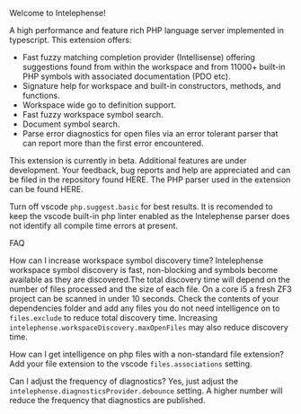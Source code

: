 
Welcome to Intelephense! 

A high performance and feature rich PHP language server implemented in typescript. This extension offers:

* Fast fuzzy matching completion provider (Intellisense) offering suggestions found from within the workspace and from 11000+ built-in PHP symbols with associated documentation (PDO etc).
* Signature help for workspace and built-in constructors, methods, and functions.
* Workspace wide go to definition support.
* Fast fuzzy workspace symbol search.
* Document symbol search.
* Parse error diagnostics for open files via an error tolerant parser that can report more than the first error encountered.

This extension is currently in beta. Additional features are under development. Your feedback, bug reports and help are appreciated and can be filed in the repository found HERE. The PHP parser used in the extension can be found HERE. 

Turn off vscode `php.suggest.basic` for best results. It is recomended to keep the vscode built-in php linter enabled as the Intelephense parser does not identify all compile time errors at present.

FAQ

How can I increase workspace symbol discovery time?
Intelephense workspace symbol discovery is fast, non-blocking and symbols become available as they are discovered.The total discovery time will depend on the number of files processed and the size of each file. On a core i5 a fresh ZF3 project can be scanned in under 10 seconds. Check the contents of your dependencies folder and add any files you do not need intelligence on to `files.exclude` to reduce total discovery time. Increasing `intelephense.workspaceDiscovery.maxOpenFiles` may also reduce discovery time.

How can I get intelligence on php files with a non-standard file extension?
Add your file extension to the vscode `files.associations` setting.

Can I adjust the frequency of diagnostics?
Yes, just adjust the `intelephense.diagnosticsProvider.debounce` setting. A higher number will reduce the frequency that diagnostics are published. 



